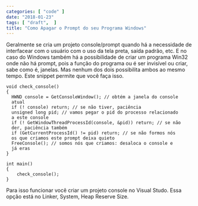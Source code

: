 ```yaml
---
categories: [ "code" ]
date: "2018-01-23"
tags: [ "draft",  ]
title: "Como Apagar o Prompt do seu Programa Windows"
---
```

Geralmente se cria um projeto console/prompt quando há a necessidade de
interfacear com o usuário com o uso da tela preta, saída padrão, etc. E
no caso do Windows também há a possibilidade de criar um programa Win32
onde não há prompt, pois a função do programa ou é ser invisível
ou criar, sabe como é, janelas. Mas nenhum dos dois possibilita ambos
ao mesmo tempo. Este snippet permite que você faça isso.

    void check_console() 
    {
      HWND console = GetConsoleWindow(); // obtém a janela do console
      atual
      if (! console) return; // se não tiver, paciência
      unsigned long pid; // vamos pegar o pid do processo relacionado
      a este console
      if (! GetWindowThreadProcessId(console, &pid)) return; // se não
      der, paciência também
      if (GetCurrentProcessId() != pid) return; // se não formos nós
      os que criamos este prompt deixa quieto
      FreeConsole(); // somos nós que criamos: desaloca o console e
      já eras
    }
    
    int main()
    {
        check_console();
    }

Para isso funcionar você criar um projeto console no Visual Studo. Essa
opção está no Linker, System, Heap Reserve Size.
